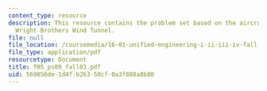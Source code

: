 ```yaml
---
content_type: resource
description: This resource contains the problem set based on the aircraft and the
  Wright Brothers Wind Tunnel.
file: null
file_location: /coursemedia/16-01-unified-engineering-i-ii-iii-iv-fall-2005-spring-2006/569856de1d4fb26350cf0a3f888a8b80_f05_ps09_fall03.pdf
file_type: application/pdf
resourcetype: Document
title: f05_ps09_fall03.pdf
uid: 569856de-1d4f-b263-50cf-0a3f888a8b80
---
```

